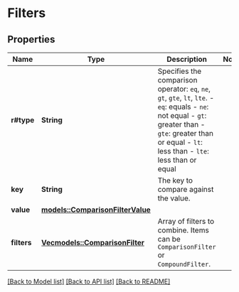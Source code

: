 # Filters

## Properties

Name | Type | Description | Notes
------------ | ------------- | ------------- | -------------
**r#type** | **String** | Specifies the comparison operator: `eq`, `ne`, `gt`, `gte`, `lt`, `lte`. - `eq`: equals - `ne`: not equal - `gt`: greater than - `gte`: greater than or equal - `lt`: less than - `lte`: less than or equal  | 
**key** | **String** | The key to compare against the value. | 
**value** | [**models::ComparisonFilterValue**](ComparisonFilter_value.md) |  | 
**filters** | [**Vec<models::ComparisonFilter>**](ComparisonFilter.md) | Array of filters to combine. Items can be `ComparisonFilter` or `CompoundFilter`. | 

[[Back to Model list]](../README.md#documentation-for-models) [[Back to API list]](../README.md#documentation-for-api-endpoints) [[Back to README]](../README.md)


